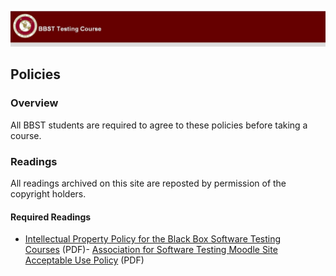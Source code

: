![header-image](../assets/images/header.jpg)

Policies
--------

### Overview

All BBST students are required to agree to these policies before taking a course.

### Readings

All readings archived on this site are reposted by permission of the copyright holders.

#### Required Readings

-   [Intellectual Property Policy for the Black Box Software Testing Courses](https://web.archive.org/web/20220122204803/http://www.testingeducation.org/BBST/policies/academicintegrity.pdf) (PDF)-   [Association for Software Testing Moodle Site Acceptable Use Policy](https://web.archive.org/web/20220122204803/http://www.testingeducation.org/BBST/policies/aup.pdf) (PDF)